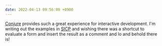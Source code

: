 ```yaml
---
date: 2022-04-13 09:56:00 +0900
---
```


[Conjure](https://conjure.fun) provides such a great experience for interactive development. I'm writing out the examples in [SICP](http://sarabander.github.io/sicp/html/index.xhtml) and wishing there was a shortcut to evaluate a form and insert the result as a comment and lo and behold there is!
